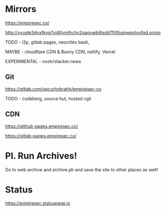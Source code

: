# Mirrors

https://empiresec.co/

http://yyuqle3dyxfkvg7vj4tlymthchy2gaovwbi6sdd7fjlt5umwpplyufqd.onion

TODO - i2p, gitlab pages, neocities bash, 

MAYBE - cloudflare CDN & Bunny CDN, netlify, Vercel

EXPERIMENTAL - nostr/stacker.news

## Git

https://gitlab.com/securitybrahh/empiresec-co

TODO - codeberg, source hut, hosted cgit

## CDN

https://github-pages.empiresec.co/

https://gitlab-pages.empiresec.co/

# Pl. Run Archives!

Go to web archive and archive.ph and save the site to other places as well!

# Status

https://empiresec.statuspage.io
